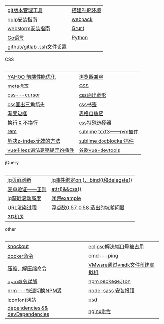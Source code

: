 <table>
  <tr>
    <td><a href="https://github.com/Narutocc/text-share/issues/1">git版本管理工具</a></td>
    <td><a href="https://github.com/Narutocc/text-share/issues/3">搭建PHP环境</a></td>
   </tr>
   <tr>
    <td><a href="https://github.com/Narutocc/text-share/issues/4">gulp安装指南</a></td>
    <td><a href="https://github.com/Narutocc/text-share/issues/8">webpack</a></td>
   </tr>
   <tr>
    <td><a href="https://github.com/Narutocc/text-share/issues/25">webstorm安装指南</a></td>
    <td><a href="https://github.com/Narutocc/text-share/issues/35">Grunt</a></td>
   </tr>
   <tr>
    <td><a href="https://github.com/Narutocc/text-share/issues/36">Go语言</a></td>
    <td><a href="https://github.com/Narutocc/text-share/issues/37">Python</a></td>
   </tr>
   <tr>
    <td><a href="https://github.com/Narutocc/text-share/issues/52">github/gitlab .ssh文件设置</a></td>
   </tr>
</table>
<div>CSS</div>
<table>
<tr>
     <td><a href="https://github.com/Narutocc/text-share/issues/5">YAHOO 前端性能优化</a></td>
    <td><a href="https://github.com/Narutocc/text-share/issues/6">浏览器兼容</a></td>
  </tr>
  <tr>
    <td><a href="https://github.com/Narutocc/text-share/issues/9">meta标签</a></td>
    <td><a href="https://github.com/Narutocc/text-share/issues/10">CSS</a></td>
  </tr>
  <tr>
    <td><a href="https://github.com/Narutocc/text-share/issues/15">css---cursor</a></td>
    <td><a href="https://github.com/Narutocc/text-share/issues/20">css画出菱形</a></td>
  </tr>
  <tr>
    <td><a href="https://github.com/Narutocc/text-share/issues/21">css画出三角箭头</a></td>
    <td><a href="https://github.com/Narutocc/text-share/issues/27">css书签</a></td>
  </tr>
  <tr>
    <td><a href="https://github.com/Narutocc/text-share/issues/30">渐变边框</a></td>
    <td><a href="https://github.com/Narutocc/text-share/issues/41">表格自适应</a></td>
  </tr>
  <tr>
    <td><a href="https://github.com/Narutocc/text-share/issues/42">换行 & 不换行</a></td>
    <td><a href="https://github.com/Narutocc/text-share/issues/43">css特殊选择器</a></td>
  </tr>
  <tr>
    <td><a href="https://github.com/Narutocc/text-share/issues/45">rem</a></td>
    <td><a href="https://github.com/Narutocc/text-share/issues/46">sublime text3——rem插件</a></td>
  </tr>
  <tr>
    <td><a href="https://github.com/Narutocc/text-share/issues/53">解决z-index无效的方法</a></td>
    <td><a href="https://github.com/Narutocc/text-share/issues/54">sublime docblocker插件</a></td>
  </tr>
  <tr>
    <td><a href="https://github.com/Narutocc/text-share/issues/55">vue中less语法高亮提示的插件</a></td>
    <td><a href="https://github.com/Narutocc/text-share/issues/56">谷歌vue-devtools</a></td>
  </tr>
</table>
<div>jQuery</div>
<table>
  <tr>
    <td><a href="https://github.com/Narutocc/text-share/issues/12">jq页面刷新</a></td>
    <td><a href="https://github.com/Narutocc/text-share/issues/13">jq事件绑定on()、bind()和delegate()</a></td>
  </tr>
  <tr>
    <td><a href="https://github.com/Narutocc/text-share/issues/17">表单验证——正则</a></td>
    <td><a href="https://github.com/Narutocc/text-share/issues/18">attr()&&css()</a></td>
  </tr>
  <tr>
    <td><a href="https://github.com/Narutocc/text-share/issues/19">jq获取滚动高度</a></td>
    <td><a href="https://github.com/Narutocc/text-share/issues/28">闭包example</a></td>
  </tr>
  <tr>
    <td><a href="https://github.com/Narutocc/text-share/issues/29">URL渲染过程</a></td>
    <td><a href="https://github.com/Narutocc/text-share/issues/40">浮点数0.57 0.58 造出的坑爹问题</a></td>
  </tr>
  <tr>
    <td><a href="https://github.com/Narutocc/text-share/issues/47">3D机房</a></td>
  </tr>
</table>
<div>other</div>
<table>
  <tr>
    <td><a href="https://github.com/Narutocc/text-share/issues/14">knockout</a></td>
    <td><a href="https://github.com/Narutocc/text-share/issues/16">eclipse解决端口号被占用</a></td>
  </tr>
  <tr>
    <td><a href="https://github.com/Narutocc/text-share/issues/22">docker命令</a></td>
    <td><a href="https://github.com/Narutocc/text-share/issues/23">cmd---ping</a></td>
 </tr>
 <tr>
    <td><a href="https://github.com/Narutocc/text-share/issues/24">压缩、解压缩命令</a></td>
    <td><a href="https://github.com/Narutocc/text-share/issues/26">VMware通过vmdk文件创建虚拟机</a></td>
 </tr>
 <tr>
    <td><a href="https://github.com/Narutocc/text-share/issues/33">npm命令详解</a></td>
    <td><a href="https://github.com/Narutocc/text-share/issues/32">npm package.json</a></td>
 </tr>
 <tr>
    <td><a href="https://github.com/Narutocc/text-share/issues/31">nrm---快速切换NPM源</a></td>
    <td><a href="https://github.com/Narutocc/text-share/issues/34">node-sass 安装报错</a></td>
 </tr>
  <tr>
    <td><a href="https://github.com/Narutocc/text-share/issues/48">iconfont网站</a></td>
    <td><a href="https://github.com/Narutocc/text-share/issues/49">psd</a></td>
 </tr>
  <tr>
    <td><a href="https://github.com/Narutocc/text-share/issues/50">dependencies && devDependencies</a></td>
    <td><a href="https://github.com/Narutocc/text-share/issues/51">nginx命令</a></td>
 </tr>
</table>

